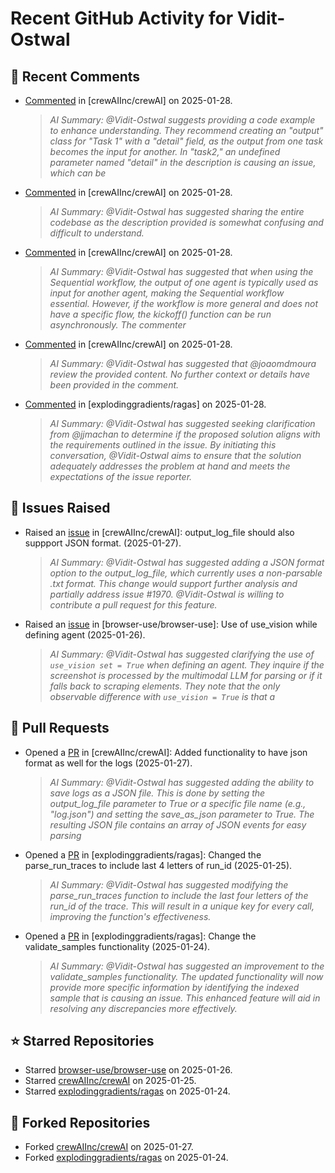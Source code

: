 # Recent GitHub Activity for Vidit-Ostwal

## 💬 Recent Comments
- [Commented](https://github.com/crewAIInc/crewAI/issues/1977#issuecomment-2619281892) in [crewAIInc/crewAI] on 2025-01-28.
  > *AI Summary: @Vidit-Ostwal suggests providing a code example to enhance understanding. They recommend creating an "output" class for "Task 1" with a "detail" field, as the output from one task becomes the input for another. In "task2," an undefined parameter named "detail" in the description is causing an issue, which can be*
- [Commented](https://github.com/crewAIInc/crewAI/issues/1978#issuecomment-2619270257) in [crewAIInc/crewAI] on 2025-01-28.
  > *AI Summary: @Vidit-Ostwal has suggested sharing the entire codebase as the description provided is somewhat confusing and difficult to understand.*
- [Commented](https://github.com/crewAIInc/crewAI/issues/1989#issuecomment-2619218501) in [crewAIInc/crewAI] on 2025-01-28.
  > *AI Summary: @Vidit-Ostwal has suggested that when using the Sequential workflow, the output of one agent is typically used as input for another agent, making the Sequential workflow essential. However, if the workflow is more general and does not have a specific flow, the kickoff() function can be run asynchronously. The commenter*
- [Commented](https://github.com/crewAIInc/crewAI/pull/1985#issuecomment-2619197911) in [crewAIInc/crewAI] on 2025-01-28.
  > *AI Summary: @Vidit-Ostwal has suggested that @joaomdmoura review the provided content. No further context or details have been provided in the comment.*
- [Commented](https://github.com/explodinggradients/ragas/pull/1880#issuecomment-2618981624) in [explodinggradients/ragas] on 2025-01-28.
  > *AI Summary: @Vidit-Ostwal has suggested seeking clarification from @jjmachan to determine if the proposed solution aligns with the requirements outlined in the issue. By initiating this conversation, @Vidit-Ostwal aims to ensure that the solution adequately addresses the problem at hand and meets the expectations of the issue reporter.*

## 🐛 Issues Raised
- Raised an [issue](https://github.com/crewAIInc/crewAI/issues/1984) in [crewAIInc/crewAI]: output_log_file should also suppport JSON format. (2025-01-27).
  > *AI Summary: @Vidit-Ostwal has suggested adding a JSON format option to the output_log_file, which currently uses a non-parsable .txt format. This change would support further analysis and partially address issue #1970. @Vidit-Ostwal is willing to contribute a pull request for this feature.*
- Raised an [issue](https://github.com/browser-use/browser-use/issues/407) in [browser-use/browser-use]: Use of use_vision while defining agent (2025-01-26).
  > *AI Summary: @Vidit-Ostwal has suggested clarifying the use of `use_vision set = True` when defining an agent. They inquire if the screenshot is processed by the multimodal LLM for parsing or if it falls back to scraping elements. They note that the only observable difference with `use_vision = True` is that a*

## 🚀 Pull Requests
- Opened a [PR](https://github.com/crewAIInc/crewAI/pull/1985) in [crewAIInc/crewAI]: Added functionality to have json format as well for the logs (2025-01-27).
  > *AI Summary: @Vidit-Ostwal has suggested adding the ability to save logs as a JSON file. This is done by setting the output_log_file parameter to True or a specific file name (e.g., "log.json") and setting the save_as_json parameter to True. The resulting JSON file contains an array of JSON events for easy parsing*
- Opened a [PR](https://github.com/explodinggradients/ragas/pull/1880) in [explodinggradients/ragas]: Changed the parse_run_traces to include last 4 letters of run_id (2025-01-25).
  > *AI Summary: @Vidit-Ostwal has suggested modifying the parse_run_traces function to include the last four letters of the run_id of the trace. This will result in a unique key for every call, improving the function's effectiveness.*
- Opened a [PR](https://github.com/explodinggradients/ragas/pull/1879) in [explodinggradients/ragas]: Change the validate_samples functionality (2025-01-24).
  > *AI Summary: @Vidit-Ostwal has suggested an improvement to the validate_samples functionality. The updated functionality will now provide more specific information by identifying the indexed sample that is causing an issue. This enhanced feature will aid in resolving any discrepancies more effectively.*

## ⭐ Starred Repositories
- Starred [browser-use/browser-use](https://github.com/browser-use/browser-use) on 2025-01-26.
- Starred [crewAIInc/crewAI](https://github.com/crewAIInc/crewAI) on 2025-01-25.
- Starred [explodinggradients/ragas](https://github.com/explodinggradients/ragas) on 2025-01-24.

## 🍴 Forked Repositories
- Forked [crewAIInc/crewAI](https://github.com/Vidit-Ostwal/crewAI) on 2025-01-27.
- Forked [explodinggradients/ragas](https://github.com/Vidit-Ostwal/ragas) on 2025-01-24.
